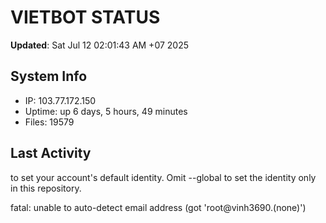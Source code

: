 # VIETBOT STATUS
**Updated**: Sat Jul 12 02:01:43 AM +07 2025

## System Info
- IP: 103.77.172.150
- Uptime: up 6 days, 5 hours, 49 minutes
- Files: 19579

## Last Activity

to set your account's default identity.
Omit --global to set the identity only in this repository.

fatal: unable to auto-detect email address (got 'root@vinh3690.(none)')
